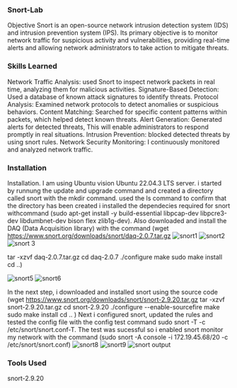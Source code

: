 ### Snort-Lab
Objective
Snort is an open-source network intrusion detection system (IDS) and intrusion prevention system (IPS). Its primary objective is to monitor network traffic for suspicious activity and vulnerabilities, providing real-time alerts and allowing network administrators to take action to mitigate threats.

 ### Skills Learned

Network Traffic Analysis: used Snort to  inspect network packets in real time, analyzing them for malicious activities.
Signature-Based Detection: Used a database of known attack signatures to identify threats.
Protocol Analysis: Examined network protocols to detect anomalies or suspicious behaviors.
Content Matching: Searched for specific content patterns within packets, which helped detect known threats.
Alert Generation: Generated alerts for detected threats, This will  enable administrators to respond promptly in real situations.
Intrusion Prevention:  blocked detected threats by using snort rules.
Network Security Monitoring: I continuously monitored and analyzed  network traffic.

### Installation

Installation.
I am using Ubuntu vision Ubuntu 22.04.3 LTS  server. i started by runnung the update and upgrade command and created a directory called snort  with the mkdir command. used the ls command to confirm that the directory has been created i installed the dependecies required for snort withcommand (sudo apt-get install -y build-essential libpcap-dev libpcre3-dev libdumbnet-dev bison flex zlib1g-dev). Also downloaded and install the DAQ (Data Acquisition library) with the command (wget https://www.snort.org/downloads/snort/daq-2.0.7.tar.gz
![snort1](https://github.com/albertakhim/Snort-Lab/assets/174826500/69030f8c-c628-40a8-b494-5ecf0d55dfbb)
![snort2](https://github.com/albertakhim/Snort-Lab/assets/174826500/b5ff96a0-f200-4b9d-b451-3bb040a7d740)
![snort 3](https://github.com/albertakhim/Snort-Lab/assets/174826500/61918858-efcf-4de8-9a24-41eadab19007)

tar -xzvf daq-2.0.7.tar.gz
cd daq-2.0.7
./configure
make
sudo make install
cd ..)

![snort5](https://github.com/albertakhim/Snort-Lab/assets/174826500/4d9ef3d5-07af-4e70-ac82-9b67a3e8e542)
![snort6](https://github.com/albertakhim/Snort-Lab/assets/174826500/129e16c8-da19-4414-973d-c99228c12194)

In the next step, i downloaded and installed snort using the source code (wget https://www.snort.org/downloads/snort/snort-2.9.20.tar.gz
tar -xzvf snort-2.9.20.tar.gz
cd snort-2.9.20
./configure --enable-sourcefire
make
sudo make install
cd ..
) Next i configured snort, updated the rules and tested the config file with the config test command sudo snort -T -c /etc/snort/snort.conf-T. The test was sucessful so i enabled snort monitor my network  with the command (sudo snort -A console -i 172.19.45.68/20 -c /etc/snort/snort.conf)
![snort8](https://github.com/albertakhim/Snort-Lab/assets/174826500/afb70e98-d1db-4899-81bd-a73ee578e3e3)
![snort9](https://github.com/albertakhim/Snort-Lab/assets/174826500/b41fb9c8-498d-4012-b7ba-9e9ca2834606)
![snort output](https://github.com/albertakhim/Snort-Lab/assets/174826500/8ef46c56-a748-4253-8603-0424d70994f3)

### Tools Used
snort-2.9.20


